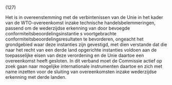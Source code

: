 (127)

Het is in overeenstemming met de verbintenissen van de Unie in het kader van de WTO-overeenkomst inzake technische handelsbelemmeringen, passend om de wederzijdse erkenning van door bevoegde conformiteitsbeoordelingsinstantie s voortgebrachte conformiteitsbeoordelingsresultaten te bevorderen, ongeacht het grondgebied waar deze instanties zijn gevestigd, met dien verstande dat die naar het recht van een derde land opgerichte instanties voldoen aan de toepasselijke eisen van deze verordening en de Unie daartoe een overeenkomst heeft gesloten. In dit verband moet de Commissie actief op zoek gaan naar mogelijke internationale instrumenten daartoe en zich met name inzetten voor de sluiting van overeenkomsten inzake wederzijdse erkenning met derde landen.
